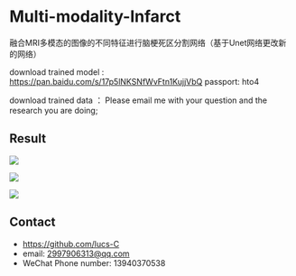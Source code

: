 # Multi-modality-Infarct
融合MRI多模态的图像的不同特征进行脑梗死区分割网络（基于Unet网络更改新的网络）

download trained model : https://pan.baidu.com/s/17p5lNKSNfWvFtn1KujjVbQ passport: hto4

download trained data  ： Please email me with your question and the research you are doing;

## Result

![](https://github.com/lucs-C/Multi-modality-Infarct/raw/master/outresult/camparationresult/1.2.840.113619.186.216157103242140.20140122101812020.261_11.png)  

![](https://github.com/lucs-C/Multi-modality-Infarct/raw/master/outresult/camparationresult/1.2.840.113619.186.216157103242140.20151110120630299.700_15.png)  

![](https://github.com/lucs-C/Multi-modality-Infarct/raw/master/outresult/camparationresult/1.2.840.113619.186.216157103242140.20140606105445308.486_8.png)  

## Contact
* https://github.com/lucs-C
* email: 2997906313@qq.com
* WeChat Phone number: 13940370538
